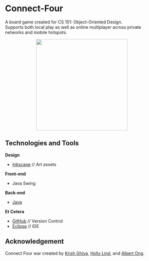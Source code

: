 
# Connect-Four
A board game created for CS 151: Object-Oriented Design. <br>
Supports both local play as well as online multiplayer across private networks and mobile hotspots. 

<p align="center">
  <img src="https://raw.githubusercontent.com/Anferensis/Connect-Four/master/images/Connect_Four_icon_and_logo.png" width=300/>
</p>

## Technologies and Tools
**Design**
* [Inkscape](https://inkscape.org/) // Art assets

**Front-end**
* Java Swing

**Back-end**
* [Java](https://www.java.com/en/)

**Et Cetera**
* [GitHub](https://github.com/) // Version Control
* [Eclipse](https://www.eclipse.org/) // IDE

## Acknowledgement
Connect Four war created by [Krish Ghiya](https://github.com/krishghiya), [Holly Lind](https://github.com/hollylind), and [Albert Ong](https://github.com/Anferensis). 
